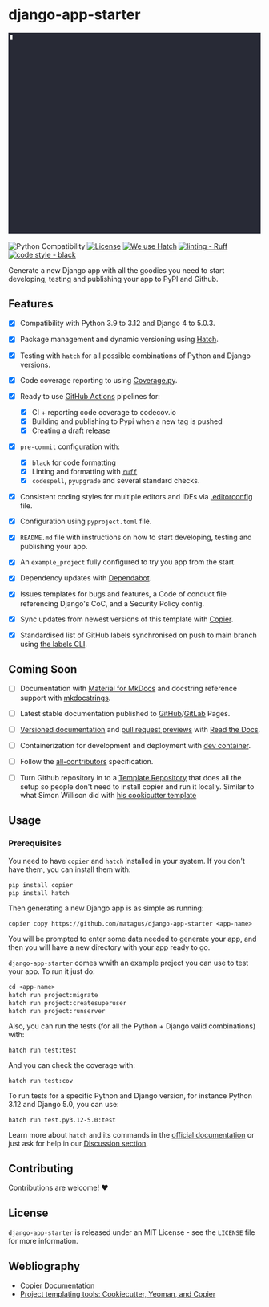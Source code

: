 # django-app-starter

![Demo.gif](https://raw.githubusercontent.com/matagus/django-app-starter/main/screenshots/demo.gif)

![Python Compatibility](https://img.shields.io/badge/python-3.9%20%7C%203.10%20%7C%203.11%20%7C%203.12-blue.svg) [![License](https://img.shields.io/badge/MIT-blue.svg)](https://opensource.org/licenses/MIT) [![We use Hatch](https://img.shields.io/badge/%F0%9F%A5%9A-Hatch-4051b5.svg)](https://github.com/pypa/hatch) [![linting - Ruff](https://img.shields.io/endpoint?url=https://raw.githubusercontent.com/astral-sh/ruff/main/assets/badge/v2.json)](https://github.com/astral-sh/ruff) [![code style - black](https://img.shields.io/badge/code%20style-black-000000.svg)](https://github.com/psf/black)

Generate a new Django app with all the goodies you need to start developing, testing and publishing your app to PyPI
and Github.


## Features

- [x] Compatibility with Python 3.9 to 3.12 and Django 4 to 5.0.3.
- [x] Package management and dynamic versioning using [Hatch](https://hatch.pypa.io/latest/install/).
- [x] Testing with `hatch` for all possible combinations of Python and Django versions.
- [x] Code coverage reporting to using [Coverage.py](https://coverage.readthedocs.io/en/latest/).
- [x] Ready to use [GitHub Actions](https://help.github.com/en/actions/automating-your-workflow-with-github-actions)
pipelines for:
  * [x] CI + reporting code coverage to codecov.io
  * [x] Building and publishing to Pypi when a new tag is pushed
  * [x] Creating a draft release
- [x] `pre-commit` configuration with:
  - [x] `black` for code formatting
  - [x] Linting and formatting with [`ruff`](https://github.com/charliermarsh/ruff)
  - [x] `codespell`, `pyupgrade` and several standard checks.
- [x] Consistent coding styles for multiple editors and IDEs via [.editorconfig](https://editorconfig.org/) file.
- [x] Configuration using `pyproject.toml` file.
- [x] `README.md` file with instructions on how to start developing, testing and publishing your app.
- [x] An `example_project` fully configured to try you app from the start.
- [x] Dependency updates with [Dependabot](https://github.com/dependabot).
- [x] Issues templates for bugs and features, a Code of conduct file referencing Django's CoC, and a Security Policy
config.
- [x] Sync updates from newest versions of this template with [Copier](https://copier.readthedocs.io/en/stable/updating/).
- [x] Standardised list of GitHub labels synchronised on push to main branch using [the labels CLI](https://github.com/hackebrot/labels).


## Coming Soon

- [ ] Documentation with [Material for MkDocs](https://squidfunk.github.io/mkdocs-material/) and docstring reference
support with [mkdocstrings](https://mkdocstrings.github.io/).
- [ ] Latest stable documentation published to [GitHub](https://docs.github.com/en/pages)/[GitLab](https://docs.gitlab.com/ee/user/project/pages/) Pages.
- [ ] [Versioned documentation](https://docs.readthedocs.io/en/stable/versions.html) and [pull request previews](https://docs.readthedocs.io/en/stable/pull-requests.html) with [Read the Docs](https://readthedocs.org/).
- [ ] Containerization for development and deployment with [dev container](https://containers.dev/).
- [ ] Follow the [all-contributors](https://github.com/all-contributors/all-contributors) specification.
- [  ] Turn Github repository in to a [Template Repository](https://docs.github.com/en/repositories/creating-and-managing-repositories/creating-a-template-repository)
that does all the setup so people don't need to install copier and run it locally. Similar to what Simon Willison did
with [his cookicutter template](https://github.com/simonw/python-lib-template-repository)


## Usage

### Prerequisites

You need to have `copier` and `hatch` installed in your system. If you don't have them, you can install them with:

```
pip install copier
pip install hatch
```

Then generating a new Django app is as simple as running:

```
copier copy https://github.com/matagus/django-app-starter <app-name>
```

You will be prompted to enter some data needed to generate your app, and then you will have a new directory with your
app ready to go.

`django-app-starter` comes wwith an example project you can use to test your app. To run it just do:

```
cd <app-name>
hatch run project:migrate
hatch run project:createsuperuser
hatch run project:runserver
```

Also, you can run the tests (for all the Python + Django valid combinations) with:

```
hatch run test:test
```

And you can check the coverage with:

```
hatch run test:cov
```

To run tests for a specific Python and Django version, for instance Python 3.12 and Django 5.0, you can use:

```
hatch run test.py3.12-5.0:test
```

Learn more about `hatch` and its commands in the [official documentation](https://hatch.pypa.io/latest/commands/) or
just ask for help in our [Discussion section](https://github.com/matagus/django-app-starter/discussions).

## Contributing

Contributions are welcome! ❤️


## License

`django-app-starter` is released under an MIT License - see the `LICENSE` file for more information.


## Webliography

- [Copier Documentation](https://copier.readthedocs.io/en/stable/)
- [Project templating tools: Cookiecutter, Yeoman, and Copier](https://www.cookiecutter.io/article-post/cookiecutter-alternatives)
